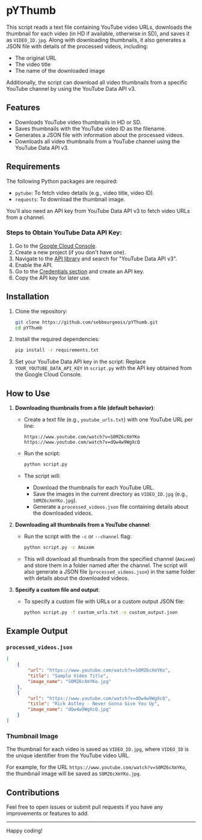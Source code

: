 
# pYThumb

This script reads a text file containing YouTube video URLs, downloads the thumbnail for each video (in HD if available, otherwise in SD), and saves it as `VIDEO_ID.jpg`. Along with downloading thumbnails, it also generates a JSON file with details of the processed videos, including:
- The original URL
- The video title
- The name of the downloaded image

Additionally, the script can download all video thumbnails from a specific YouTube channel by using the YouTube Data API v3.

## Features
- Downloads YouTube video thumbnails in HD or SD.
- Saves thumbnails with the YouTube video ID as the filename.
- Generates a JSON file with information about the processed videos.
- Downloads all video thumbnails from a YouTube channel using the YouTube Data API v3.

## Requirements

The following Python packages are required:
- `pytube`: To fetch video details (e.g., video title, video ID).
- `requests`: To download the thumbnail image.

You'll also need an API key from YouTube Data API v3 to fetch video URLs from a channel.

### Steps to Obtain YouTube Data API Key:
1. Go to the [Google Cloud Console](https://console.cloud.google.com/).
2. Create a new project (if you don't have one).
3. Navigate to the [API library](https://console.cloud.google.com/apis/library) and search for "YouTube Data API v3".
4. Enable the API.
5. Go to the [Credentials section](https://console.cloud.google.com/apis/credentials) and create an API key.
6. Copy the API key for later use.

## Installation

1. Clone the repository:
   ```bash
   git clone https://github.com/sebbourgeois/pYThumb.git
   cd pYThumb
   ```

2. Install the required dependencies:
   ```bash
   pip install -r requirements.txt
   ```

3. Set your YouTube Data API key in the script:
   Replace `YOUR_YOUTUBE_DATA_API_KEY` in `script.py` with the API key obtained from the Google Cloud Console.

## How to Use

1. **Downloading thumbnails from a file (default behavior)**:
   - Create a text file (e.g., `youtube_urls.txt`) with one YouTube URL per line:
     ```
     https://www.youtube.com/watch?v=S0MZ6cXmYKo
     https://www.youtube.com/watch?v=dQw4w9WgXcQ
     ```

   - Run the script:
     ```bash
     python script.py
     ```

   - The script will:
     - Download the thumbnails for each YouTube URL.
     - Save the images in the current directory as `VIDEO_ID.jpg` (e.g., `S0MZ6cXmYKo.jpg`).
     - Generate a `processed_videos.json` file containing details about the downloaded videos.

2. **Downloading all thumbnails from a YouTube channel**:
   - Run the script with the `-c` or `--channel` flag:
     ```bash
     python script.py -c Amixem
     ```

   - This will download all thumbnails from the specified channel (`Amixem`) and store them in a folder named after the channel. The script will also generate a JSON file (`processed_videos.json`) in the same folder with details about the downloaded videos.

3. **Specify a custom file and output**:
   - To specify a custom file with URLs or a custom output JSON file:
     ```bash
     python script.py -f custom_urls.txt -o custom_output.json
     ```

## Example Output

### `processed_videos.json`
```json
[
    {
        "url": "https://www.youtube.com/watch?v=S0MZ6cXmYKo",
        "title": "Sample Video Title",
        "image_name": "S0MZ6cXmYKo.jpg"
    },
    {
        "url": "https://www.youtube.com/watch?v=dQw4w9WgXcQ",
        "title": "Rick Astley - Never Gonna Give You Up",
        "image_name": "dQw4w9WgXcQ.jpg"
    }
]
```

### Thumbnail Image
The thumbnail for each video is saved as `VIDEO_ID.jpg`, where `VIDEO_ID` is the unique identifier from the YouTube video URL.

For example, for the URL `https://www.youtube.com/watch?v=S0MZ6cXmYKo`, the thumbnail image will be saved as `S0MZ6cXmYKo.jpg`.

## Contributions

Feel free to open issues or submit pull requests if you have any improvements or features to add.

---

Happy coding!
